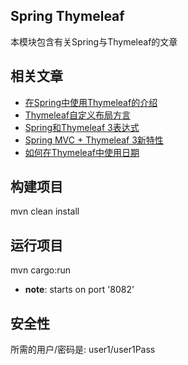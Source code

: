 ## Spring Thymeleaf

本模块包含有关Spring与Thymeleaf的文章

## 相关文章

+ [在Spring中使用Thymeleaf的介绍](docs/在Spring中使用Thymeleaf的介绍.md)
+ [Thymeleaf自定义布局方言](docs/Thymeleaf自定义布局方言.md)
+ [Spring和Thymeleaf 3表达式](docs/Spring和Thymeleaf3表达式.md)
+ [Spring MVC + Thymeleaf 3新特性](docs/SpringMVC+Thymeleaf3新特性.md)
+ [如何在Thymeleaf中使用日期](docs/如何在Thymeleaf中使用日期.md)

## 构建项目

mvn clean install

## 运行项目

mvn cargo:run

- **note**: starts on port '8082'

## 安全性

所需的用户/密码是: user1/user1Pass